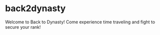 # back2dynasty

Welcome to Back to Dynasty! 
Come experience time traveling and fight to secure your rank!
